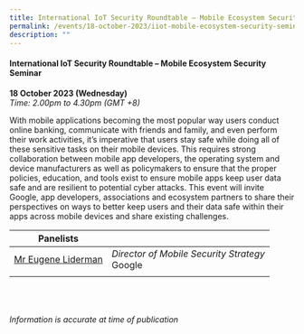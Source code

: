 ```yaml
---
title: International IoT Security Roundtable – Mobile Ecosystem Security Seminar
permalink: /events/18-october-2023/iiot-mobile-ecosystem-security-seminar/
description: ""
---
```

#### **International IoT Security Roundtable – Mobile Ecosystem Security Seminar**

**18 October 2023 (Wednesday)**  
*Time: 2.00pm to 4.30pm (GMT +8)*

With mobile applications becoming the most popular way users conduct online banking, communicate with friends and family, and even perform their work activities, it’s imperative that users stay safe while doing all of these sensitive tasks on their mobile devices. This requires strong collaboration between mobile app developers, the operating system and device manufacturers as well as policymakers to ensure that the proper policies, education, and tools exist to ensure mobile apps keep user data safe and are resilient to potential cyber attacks. This event will invite Google, app developers, associations and ecosystem partners to share their perspectives on ways to better keep users and their data safe within their apps across mobile devices and share existing challenges.

|**Panelists**          |                                                              |
| -------- | -------- |
| [Mr Eugene Liderman](/speakers/speaker-eugene-liderman)  | *Director of Mobile Security Strategy*<br>Google      |
| | |

<br><br><br>
*Information is accurate at time of publication*